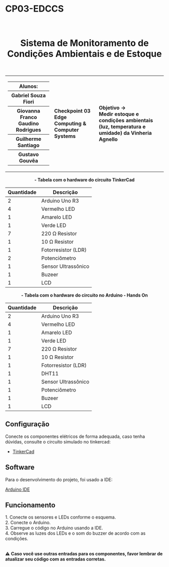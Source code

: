 # CP03-EDCCS

<div align="center">
  <br>
  <h1>Sistema de Monitoramento de Condições Ambientais e de Estoque </h1>
</div>

<br>

<table>
  <tr>
    <td>
      <div>
        <table>
          <tr>
            <th>Alunos:</th>
          </tr>
          <tr>
            <th> Gabriel Souza Fiori </th>
          </tr>
          <tr>
            <th> Giovanna Franco Gaudino Rodrigues</th>
          </tr>
          <tr>
            <th> Guilherme Santiago </th>
          </tr>
          <tr>
            <th> Gustavo Gouvêa </th>
          </tr>
        </table>
      </div>
    </td>
    <td>
      <div>
        <b>Checkpoint 03 <br> Edge Computing & Computer Systems</b>
      <td> <b>Objetivo → <br> Medir estoque e condições ambientais (luz, temperatura e umidade) da Vinheria Agnello</b> </td>
      </div>
    </td>
  </tr>
</table>


<div align="center">

<b> - Tabela com o hardware do circuito TinkerCad </b>

| Quantidade | Descrição                     |
| ---------- | ----------------------------- |
| 2          | Arduino Uno R3                |
| 4          | Vermelho LED                  |
| 1          | Amarelo LED                   |
| 1          | Verde LED                     |
| 7          | 220 Ω Resistor                |
| 1          | 10 Ω Resistor                 |
| 1          | Fotorresistor (LDR)           |
| 2          | Potenciômetro                 |
| 1          | Sensor Ultrassônico           |
| 1          | Buzeer                        |
| 1          | LCD                           |


<b> - Tabela com o hardware do circuito no Arduino - Hands On </b>

| Quantidade | Descrição                     |
| ---------- | ----------------------------- |
| 2          | Arduino Uno R3                |
| 4          | Vermelho LED                  |
| 1          | Amarelo LED                   |
| 1          | Verde LED                     |
| 7          | 220 Ω Resistor                |
| 1          | 10 Ω Resistor                 |
| 1          | Fotorresistor (LDR)           |
| 1          | DHT11                         |
| 1          | Sensor Ultrassônico           |
| 1          | Potenciômetro                 |
| 1          | Buzeer                        |
| 1          | LCD                           |

</div>

<h2> Configuração </h2>

Conecte os componentes elétricos de forma adequada, caso tenha dúvidas, consulte o circuito simulado no tinkercad:
- <a href="https://www.tinkercad.com/things/9IeQckPAQPY"> TinkerCad </a>


<h2> Software </h2>

<p> Para o desenvolvimento do projeto, foi usado a IDE: </p>

<a href="https://www.arduino.cc/en/software"> Arduino IDE </a>

<h2> Funcionamento  </h2>
1. Conecte os sensores e LEDs conforme o esquema. <br>
2. Conecte o Arduino. <br>
3. Carregue o código no Arduino usando a IDE. <br>
4. Observe as luzes dos LEDs e o som do buzzer de acordo com as condições. <br>

<br>

⚠️ <b> Caso você use outras entradas para os componentes, favor lembrar de atualizar seu código com as entradas corretas. </b>


